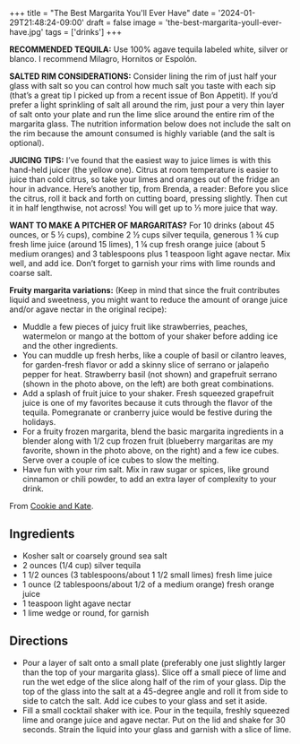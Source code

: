 +++
title = "The Best Margarita You'll Ever Have"
date = '2024-01-29T21:48:24-09:00'
draft = false
image = 'the-best-margarita-youll-ever-have.jpg'
tags = ['drinks']
+++

**RECOMMENDED TEQUILA:** Use 100% agave tequila labeled white, silver or blanco. I recommend Milagro, Hornitos or Espolón.

**SALTED RIM CONSIDERATIONS:** Consider lining the rim of just half your glass with salt so you can control how much salt you taste with each sip (that’s a great tip I picked up from a recent issue of Bon Appetit). If you’d prefer a light sprinkling of salt all around the rim, just pour a very thin layer of salt onto your plate and run the lime slice around the entire rim of the margarita glass. The nutrition information below does not include the salt on the rim because the amount consumed is highly variable (and the salt is optional).

**JUICING TIPS:** I’ve found that the easiest way to juice limes is with this hand-held juicer (the yellow one). Citrus at room temperature is easier to juice than cold citrus, so take your limes and oranges out of the fridge an hour in advance. Here’s another tip, from Brenda, a reader: Before you slice the citrus, roll it back and forth on cutting board, pressing slightly. Then cut it in half lengthwise, not across! You will get up to ⅓ more juice that way.

**WANT TO MAKE A PITCHER OF MARGARITAS?** For 10 drinks (about 45 ounces, or 5 ½ cups), combine 2 ½ cups silver tequila, generous 1 ¾ cup fresh lime juice (around 15 limes), 1 ¼ cup fresh orange juice (about 5 medium oranges) and 3 tablespoons plus 1 teaspoon light agave nectar. Mix well, and add ice. Don’t forget to garnish your rims with lime rounds and coarse salt.

**Fruity margarita variations:** (Keep in mind that since the fruit contributes liquid and sweetness, you might want to reduce the amount of orange juice and/or agave nectar in the original recipe):
* Muddle a few pieces of juicy fruit like strawberries, peaches, watermelon or mango at the bottom of your shaker before adding ice and the other ingredients.
* You can muddle up fresh herbs, like a couple of basil or cilantro leaves, for garden-fresh flavor or add a skinny slice of serrano or jalapeño pepper for heat. Strawberry basil (not shown) and grapefruit serrano (shown in the photo above, on the left) are both great combinations.
* Add a splash of fruit juice to your shaker. Fresh squeezed grapefruit juice is one of my favorites because it cuts through the flavor of the tequila. Pomegranate or cranberry juice would be festive during the holidays.
* For a fruity frozen margarita, blend the basic margarita ingredients in a blender along with 1/2 cup frozen fruit (blueberry margaritas are my favorite, shown in the photo above, on the right) and a few ice cubes. Serve over a couple of ice cubes to slow the melting.
* Have fun with your rim salt. Mix in raw sugar or spices, like ground cinnamon or chili powder, to add an extra layer of complexity to your drink.

From [Cookie and Kate](https://cookieandkate.com/fresh-margaritas/).

## Ingredients
* Kosher salt or coarsely ground sea salt
* 2 ounces (1/4 cup) silver tequila
* 1 1/2 ounces (3 tablespoons/about 1 1/2 small limes) fresh lime juice
* 1 ounce (2 tablespoons/about 1/2 of a medium orange) fresh orange juice
* 1 teaspoon light agave nectar
* 1 lime wedge or round, for garnish

## Directions
* Pour a layer of salt onto a small plate (preferably one just slightly larger than the top of your margarita glass). Slice off a small piece of lime and run the wet edge of the slice along half of the rim of your glass. Dip the top of the glass into the salt at a 45-degree angle and roll it from side to side to catch the salt. Add ice cubes to your glass and set it aside.
* Fill a small cocktail shaker with ice. Pour in the tequila, freshly squeezed lime and orange juice and agave nectar. Put on the lid and shake for 30 seconds. Strain the liquid into your glass and garnish with a slice of lime.

